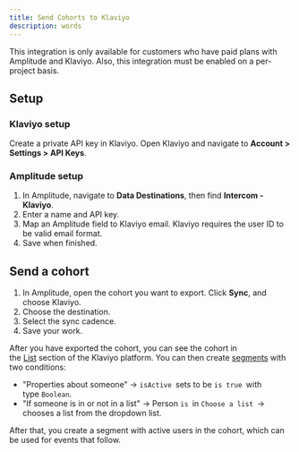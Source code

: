 ```yaml
---
title: Send Cohorts to Klaviyo
description: words
---
```


This integration is only available for customers who have paid plans with Amplitude and Klaviyo. Also, this integration must be enabled on a per-project basis.

## Setup

### Klaviyo setup

Create a private API key in Klaviyo. Open Klaviyo and navigate to **Account > Settings > API Keys**. 

### Amplitude setup

1. In Amplitude, navigate to **Data Destinations**, then find **Intercom - Klaviyo**.
2. Enter a name and API key. 
3. Map an Amplitude field to Klaviyo email. Klaviyo requires the user ID to be valid email format.
4. Save when finished.

## Send a cohort

1. In Amplitude, open the cohort you want to export. Click **Sync**, and choose Klaviyo.
2. Choose the destination.
3. Select the sync cadence.
4. Save your work.

After you have exported the cohort, you can see the cohort in the [List](https://www.klaviyo.com/lists "https://www.klaviyo.com/lists") section of the Klaviyo platform. You can then create [segments](https://www.klaviyo.com/lists/create "https://www.klaviyo.com/lists/create") with two conditions:

- "Properties about someone" → `isActive `sets to be `is true `with type `Boolean`.
- "If someone is in or not in a list" → Person `is `in `Choose a list `→ chooses a list from the dropdown list.

After that, you create a segment with active users in the cohort, which can be used for events that follow.
